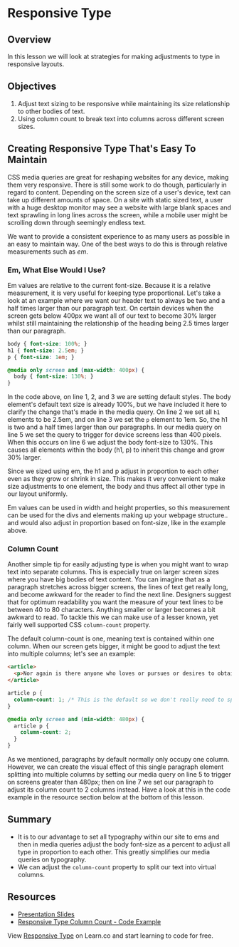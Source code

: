 # Responsive Type

## Overview

In this lesson we will look at strategies for making adjustments to type in
responsive layouts.

## Objectives

1. Adjust text sizing to be responsive while maintaining its size relationship
to other bodies of text.
2. Using column count to break text into columns across different screen sizes.

## Creating Responsive Type That's Easy To Maintain

CSS media queries are great for reshaping websites for any device, making them
very responsive. There is still some work to do though, particularly in regard
to content. Depending on the screen size of a user's device, text can take up
different amounts of space. On a site with static sized text, a user with a huge
desktop monitor may see a website with large blank spaces and text sprawling in
long lines across the screen, while a mobile user might be scrolling down
through seemingly endless text.

We want to provide a consistent experience to as many users as possible in an
easy to maintain way.  One of the best ways to do this is through relative
measurements such as _em_.

### Em, What Else Would I Use?

Em values are relative to the current font-size. Because it is a relative
measurement, it is very useful for keeping type proportional. Let's take a look
at an example where we want our header text to always be two and a half times
larger than our paragraph text. On certain devices when the screen gets below
400px we want all of our text to become 30% larger whilst still maintaining the
relationship of the heading being 2.5 times larger than our paragraph.

```css
body { font-size: 100%; }
h1 { font-size: 2.5em; }
p { font-size: 1em; }

@media only screen and (max-width: 400px) {
  body { font-size: 130%; }  
}
```

In the code above, on line 1, 2, and 3 we are setting default styles. The body
element's default text size is already 100%, but we have included it here to
clarify the change that's made in the media query. On line 2 we set all `h1`
elements to be 2.5em, and on line 3 we set the `p` element to 1em. So, the h1 is
two and a half times larger than our paragraphs. In our media query on line 5 we
set the query to trigger for device screens less than 400 pixels. When this
occurs on line 6 we adjust the body font-size to 130%. This causes all elements
within the body (h1, p) to inherit this change and grow 30% larger.

Since we sized using em, the h1 and p adjust in proportion to each other even as
they grow or shrink in size. This makes it very convenient to make size
adjustments to one element, the body and thus affect all other type in our
layout uniformly.

Em values can be used in width and height properties, so this measurement can be
used for the divs and elements making up your webpage structure.. and would also
adjust in proportion based on font-size, like in the example above.

### Column Count

Another simple tip for easily adjusting type is when you might want to wrap text
into separate columns. This is especially true on larger screen sizes where you
have big bodies of text content. You can imagine that as a paragraph stretches
across bigger screens, the lines of text get really long, and become awkward for
the reader to find the next line. Designers suggest that for optimum readability
you want the measure of your text lines to be between 40 to 80 characters.
Anything smaller or larger becomes a bit awkward to read. To tackle this we can
make use of a lesser known, yet fairly well supported CSS `column-count`
property.

The default column-count is one, meaning text is contained within one column. When our screen gets bigger, it might be good to adjust the text into multiple columns; let's see an example:

```html
<article>
  <p>Nor again is there anyone who loves or pursues or desires to obtain pain of itself, because it is pain, but occasionally circumstances occur in which toil and pain can procure him some great pleasure. To take a trivial example, which of us ever undertakes laborious physical exercise, except to obtain some advantage from it? But who has any right to find fault with a man who chooses to enjoy a pleasure that has no annoying consequences, or one who avoids a pain that produces no resultant pleasure?</p>
</article>
```

```css
article p {
  column-count: 1; /* This is the default so we don't really need to specify */
}

@media only screen and (min-width: 480px) {
  article p {
    column-count: 2;  
  }
}
```

As we mentioned, paragraphs by default normally only occupy one column. However,
we can create the visual effect of this single paragraph element splitting into
multiple columns by setting our media query on line 5 to trigger on screens
greater than 480px; then on line 7 we set our paragraph to adjust its column
count to 2 columns instead. Have a look at this in the code example in the
resource section below at the bottom of this lesson.

## Summary

- It is to our advantage to set all typography within our site to ems and then in
media queries adjust the body font-size as a percent to adjust all type in
proportion to each other. This greatly simplifies our media queries on
typography.
- We can adjust the `column-count` property to split our text into virtual
columns.

## Resources

- [Presentation Slides](https://docs.google.com/presentation/d/1j_i5pGPB5lHbgr4fpdUDheRBv2kAeOk_yhfd1Uc2f3s/edit?usp=sharing)
- [Responsive Type Column Count - Code Example](http://jsfiddle.net/flatiron_school/vy43K/2/)

<p class='util--hide'>View <a href='https://learn.co/lessons/responsive-type'>Responsive Type</a> on Learn.co and start learning to code for free.</p>
